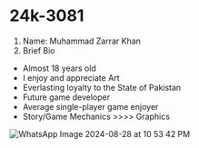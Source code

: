 # 24k-3081
1. Name: Muhammad Zarrar Khan
2. Brief Bio
+    Almost 18 years old
+    I enjoy and appreciate Art
+    Everlasting loyalty to the State of Pakistan
+    Future game developer
+    Average single-player game enjoyer 
+    Story/Game Mechanics >>>> Graphics
    
![WhatsApp Image 2024-08-28 at 10 53 42 PM](https://github.com/user-attachments/assets/dca71b28-2557-425e-8824-80f82683b1bf)

